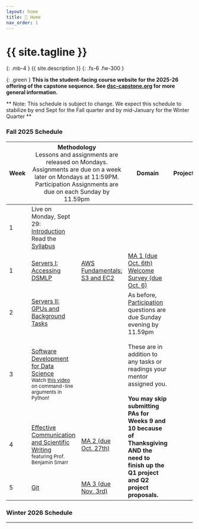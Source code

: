 ```yaml
---
layout: home
title: 🏡 Home 
nav_order: 1
---
```


<!-- {: .warning }
This site is under construction! -->

# {{ site.tagline }}
{: .mb-4 }
{{ site.description }}
{: .fs-6 .fw-300 }

{: .green }
**This is the student-facing course website for the 2025-26 offering of the capstone sequence. See [dsc-capstone.org](https://dsc-capstone.org) for more general information.**

** Note: This schedule is subject to change. We expect this schedule to stabilize by end Sept for the Fall quarter and by mid-January for the Winter Quarter **



### Fall 2025 Schedule

<table>
    <colgroup>
        <col style="width: 2%" />
        <col style="width: 25%" />
        <col style="width: 25%" />
        <col style="width: 25%" />
        <col style="width: 23%" />
    </colgroup>
    <thead class="header">
        <tr>
            <th>Week</th>
            <th colspan=2>Methodology<br><span style="font-weight:normal">Lessons and assignments are released on Mondays.<br>Assignments are due on a week later on Mondays at 11:59PM. <br>Participation Assignments are due on each Sunday by 11.59pm</span></th>
            <th>Domain</th>
            <th>Project</th>
        </tr>
    </thead>
    <tbody> 
        <tr>
            <td>1</td>
            <td>Live on Monday, Sept 29: <a href="https://docs.google.com/presentation/d/1nYAwjFYJg07E3mmxIuebU8a2R3vsKRp9cF8KOavrLTo/edit?usp=sharing">Introduction</a><br>Read the <a href="https://dsc-capstone.org/2025-26/syllabus"> Syllabus</a> </td>
            <td></td>
            <td></td>
            <td></td>
        </tr>
        <tr>
            <td>1</td>
            <td><a href="lessons/01">Servers I: Accessing DSMLP</a></td>
            <td><a href="lessons/01a">AWS Fundamentals: S3 and EC2</a></td>
            <td><a href="assignments/methodology/01">MA 1 (due Oct. 6th)</a><br><a href="https://forms.gle/BdSANpB6bYtvrz47A">Welcome Survey (due Oct. 6)</a></td>
            <td></td>
            <td></td>
        </tr>
        <tr>
            <td>2</td>
            <td><a href="lessons/02">Servers II: GPUs and Background Tasks</a></td>
            <td></td>
            <td rowspan=9>As before, <a href="assignments/participation/q1">Participation</a> questions are due Sunday evening by 11.59pm<br><br>These are in addition to any tasks or readings your mentor assigned you. <br><br><b>You may skip submitting PAs for Weeks 9 and 10 because of Thanksgiving AND the need to finish up  the Q1 project and Q2 project proposals.</b> </td>
            <td></td>
        </tr>
        <tr>
            <td>3</td>
            <td><a href="lessons/03">Software Development for Data Science</a><br><small>Watch <a href="https://youtu.be/iXvBzLtI5Uk">this video</a> on command-line arguments in Python!</small></td>
            <td></td>
            <td></td>
        </tr>
        <tr>
            <td>4</td>
            <td><a href="lessons/04">Effective Communication and Scientific Writing</a><br><small>featuring Prof. Benjamin Smarr</small></td>
            <td><a href="assignments/methodology/02">MA 2 (due Oct. 27th)</a></td>
        </tr>
        <!--<tr>
            <td>5</td>
            <td><a href="lessons/05">Ethics and Values</a><br><small>by Prof. David Danks</small></td>
            <td><a href="assignments/methodology/03">MA 3 (due Nov. 3rd)</a></td>
            <td><a href="assignments/projects/q1-week4-checkin">Week 5 TA Check-In (complete by Oct. 31st)</a></td>
            <td><a href="assignments/projects/q1"> Q1 Project Intermediate Submission(complete by Nov 4th)</a></td>
        </tr> -->
        <tr>
            <td>5</td>
            <td><a href="lessons/06">Git</a></td>
            <td><a href="assignments/methodology/04">MA 3 (due Nov. 3rd)</a></td>
            <td></td>
        </tr>
        <!--<tr>
            <td>7</td>
            <td colspan=2><a href="assignments/methodology/05">LaTeX, Markdown, and GitHub Pages (MA 5 due Nov. 17th)</a></td>
            <td></td>
        </tr>
        <tr>
            <td>8</td>
            <td colspan=2><a href="assignments/methodology/06">Environments and Containerization (MA 6 due Nov 24th)</a></td>
            <td><a href="assignments/projects/q1-week-9-10-checkin">Week 8 TA Check-In</a></td>
        </tr>
        <tr>
            <td>9</td>
            <td><a href="lessons/09">Project Management</a></td>
            <td></td>
            <td>Work on your Q1 project and Q2 project proposal (Due by Dec 2nd)</td>
        </tr>
        <tr>
            <td>10</td>
            <td>No lesson.</td>
            <td></td>
            <td><b><p style="color: red">Submit your Q1 project as well as the Q2 project proposal (By 11.59pm, Wednesday, Dec 4th)</p></b></td>
        </tr>
        -->
    </tbody>
</table>

### Winter 2026 Schedule
<!--
<table>
    <colgroup>
        <col style="width: 2%" />
        <col style="width: 98%" />
    </colgroup>
    <thead class="header">
        <tr>
            <th>Week</th>
            <th colspan=2>Tasks<br><span style="font-weight:normal">These are all in addition to <a href="https://dsc-capstone.org/2024-25/assignments/participation/q2">Weekly Participation Assignment</a>, which are due on Sundays at 11:59PM. All groups must fill these out, no matter what other requirements your mentors give you. Unlike the fall quarter, every group MUST submit by Sunday midnight each week. </span></th>
        </tr>
    </thead>
    <tbody> 
         <tr>
            <td>1</td>
            <td>Read the <a href="https://dsc-capstone.org/2024-25/syllabus"> Syllabus </a> and <a href="https://dsc-capstone.org/2024-25/assignments/projects/q2"> Quarter 2 Project</a> specifications.<br>Start attending sections.<br>✅ <b style="color:green">Submit</b> your first Weekly Participation Assignment as a group by <b>Sunday, January 12th</b>; make sure to submit a PDF to Gradescope and, as a one time step, to share your Google Doc with us.</td>
        </tr>
        <tr>
            <td>2</td>
            <td>Keep working!</td>
        </tr>
        <tr>
            <td> 3 </td>
            <td><a href="https://dsc-capstone.org/2024-25/assignments/projects/q2-week3-checkin">Sign up for and attend your Week 3 TA Check-In.</a></td>
        </tr>
        <tr>
            <td>4</td>
            <td> <a href="https://dsc-capstone.org/2024-25/assignments/projects/q2-ethics-checkin">Sign up for an Ethics Check-in with Prof. David Danks</a></td>
        </tr>
        <tr>
            <td>5</td>
            <td> ✅ <b style="color:green">Submit</b> your <a href="https://dsc-capstone.org/2024-25/assignments/projects/q2/report">Report Checkpoint</a> and <a href="https://dsc-capstone.org/2024-25/assignments/projects/q2/code"> Code Checkpoint</a> by <b>Sunday, February 9th</b>.<br>Attend an Ethics Check-In with Prof. David Danks between February 3rd and 14th.</td>
        </tr>
        <tr>
            <td>6</td>
            <td>✅ <b style="color:green">Submit</b> your <a href="https://dsc-capstone.org/2024-25/assignments/projects/q2/poster-presentation"> Poster Checkpoint</a> by  <b>Sunday, February 16th</b>. </td>
        </tr>
        <tr>
            <td>7</td>
            <td>✅ <b style="color:green">Submit</b> your <a href="https://dsc-capstone.org/2024-25/assignments/projects/q2/website"> Website Checkpoint</a> by  <b>Sunday, February 23rd</b>.<br> <b>Update</b> your poster to follow the new <a href="https://dsc-capstone.org/2024-25/assignments/projects/q2/poster-presentation#branding"> Branding Guidelines.</a> </td>
        </tr>
        <tr>
            <td>8</td>
            <td>Sign up for and attend a <a href="https://dsc-capstone.org/2024-25/assignments/projects/q2-week8-checkin"> Week 8 TA Checkin</a>, where you will present a dry run of your <a href="https://dsc-capstone.org/2024-25/assignments/projects/q2/poster-presentation">Poster Presentation</a>.<br><b><a href="https://dsc-capstone.org/showcase-25">RSVP for your block at the showcase.</a></b>  </td>
        </tr>
        <tr>
            <td>9</td>
            <td>Keep Working!</td>
        </tr>
        <tr>
            <td>10</td>
            <td>✅ <b style="color:green">Place</b> your <a href="https://dsc-capstone.org/2024-25/assignments/projects/q2/poster-presentation">Poster print order for printing </a> by <b>March 6th to Triton Print. See Piazza for details </b>.<br>✅ <b style="color:green">Submit</b> your poster, report, code, website, and contribution statement by <b>Sunday, March 9th and attend the Showcase on March Friday, 14th</b></td>
        </tr>
    </tbody> 
</table> 

-->
---
